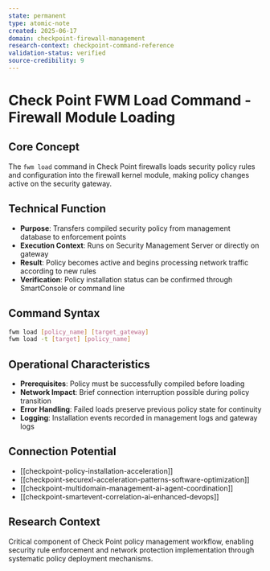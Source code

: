 ```yaml
---
state: permanent
type: atomic-note
created: 2025-06-17
domain: checkpoint-firewall-management
research-context: checkpoint-command-reference
validation-status: verified
source-credibility: 9
---
```


# Check Point FWM Load Command - Firewall Module Loading

## Core Concept
The `fwm load` command in Check Point firewalls loads security policy rules and configuration into the firewall kernel module, making policy changes active on the security gateway.

## Technical Function
- **Purpose**: Transfers compiled security policy from management database to enforcement points
- **Execution Context**: Runs on Security Management Server or directly on gateway
- **Result**: Policy becomes active and begins processing network traffic according to new rules
- **Verification**: Policy installation status can be confirmed through SmartConsole or command line

## Command Syntax
```bash
fwm load [policy_name] [target_gateway]
fwm load -t [target] [policy_name]
```

## Operational Characteristics
- **Prerequisites**: Policy must be successfully compiled before loading
- **Network Impact**: Brief connection interruption possible during policy transition
- **Error Handling**: Failed loads preserve previous policy state for continuity
- **Logging**: Installation events recorded in management logs and gateway logs

## Connection Potential
- [[checkpoint-policy-installation-acceleration]]
- [[checkpoint-securexl-acceleration-patterns-software-optimization]]
- [[checkpoint-multidomain-management-ai-agent-coordination]]
- [[checkpoint-smartevent-correlation-ai-enhanced-devops]]

## Research Context
Critical component of Check Point policy management workflow, enabling security rule enforcement and network protection implementation through systematic policy deployment mechanisms.